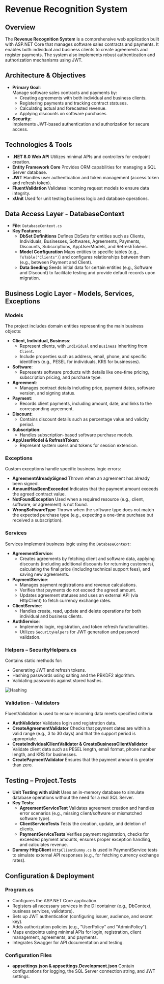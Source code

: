 # Revenue Recognition System

## Overview
The **Revenue Recognition System** is a comprehensive web application built with ASP.NET Core that manages software sales contracts and payments. It enables both individual and business clients to create agreements and register payments. The system also implements robust authentication and authorization mechanisms using JWT.

## Architecture & Objectives
- **Primary Goal**:  
  Manage software sales contracts and payments by:
  - Creating agreements with both individual and business clients.
  - Registering payments and tracking contract statuses.
  - Calculating actual and forecasted revenue.
  - Applying discounts on software purchases.
- **Security**:  
  Implements JWT-based authentication and authorization for secure access.

## Technologies & Tools
- **.NET 8.0 Web API** Utilizes minimal APIs and controllers for endpoint creation.
- **Entity Framework Core** Provides ORM capabilities for managing a SQL Server database.
- **JWT** Handles user authentication and token management (access token and refresh token).
- **FluentValidation** Validates incoming request models to ensure data integrity.
- **xUnit** Used for unit testing business logic and database operations.

## Data Access Layer - DatabaseContext
- **File**: `DatabaseContext.cs`
- **Key Features:**
  - **DbSet Definitions** Defines DbSets for entities such as Clients, Individuals, Businesses, Softwares, Agreements, Payments, Discounts, Subscriptions, AppUserModels, and RefreshTokens.
  - **Model Configuration** Maps entities to specific tables (e.g., `ToTable("Clients")`) and configures relationships between them (e.g., between Payment and Client).
  - **Data Seeding** Seeds initial data for certain entities (e.g., Software and Discount) to facilitate testing and provide default records upon migration.

## Business Logic Layer - Models, Services, Exceptions

### Models
The project includes domain entities representing the main business objects:
- **Client, Individual, Business**:  
  - Represent clients, with `Individual` and `Business` inheriting from `Client`.
  - Include properties such as address, email, phone, and specific identifiers (e.g., PESEL for individuals, KRS for businesses).
- **Software**:  
  - Represents software products with details like one-time pricing, subscription pricing, and purchase type.
- **Agreement**:  
  - Manages contract details including price, payment dates, software version, and signing status.
- **Payment**:  
  - Records client payments, including amount, date, and links to the corresponding agreement.
- **Discount**:  
  - Contains discount details such as percentage value and validity period.
- **Subscription**:  
  - Handles subscription-based software purchase models.
- **AppUserModel & RefreshToken**:  
  - Represent system users and tokens for session extension.

### Exceptions
Custom exceptions handle specific business logic errors:
- **AgreementAlreadySigned** Thrown when an agreement has already been signed.
- **AmountHasBeenExceeded** Indicates that the payment amount exceeds the agreed contract value.
- **NotFoundException** Used when a required resource (e.g., client, software, or agreement) is not found.
- **WrongSoftwareType** Thrown when the software type does not match the expected purchase type (e.g., expecting a one-time purchase but received a subscription).

### Services
Services implement business logic using the `DatabaseContext`:
- **AgreementService**:  
  - Creates agreements by fetching client and software data, applying discounts (including additional discounts for returning customers), calculating the final price (including technical support fees), and saving new agreements.
- **PaymentService**:  
  - Manages payment registrations and revenue calculations.
  - Verifies that payments do not exceed the agreed amount.
  - Updates agreement statuses and uses an external API (via HttpClient) to fetch currency exchange rates.
- **ClientService**:  
  - Handles create, read, update and delete operations for both individual and business clients.
- **AuthService**:  
  - Implements login, registration, and token refresh functionalities.
  - Utilizes `SecurityHelpers` for JWT generation and password validation.

### Helpers – SecurityHelpers.cs
Contains static methods for:
- Generating JWT and refresh tokens.
- Hashing passwords using salting and the PBKDF2 algorithm.
- Validating passwords against stored hashes.

![Hashing](https://carlpaton.github.io/d/salted-hash/password-hash-salt-1.png)

### Validation – Validators
FluentValidation is used to ensure incoming data meets specified criteria:
- **AuthValidator** Validates login and registration data.
- **CreateAgreementValidator** Checks that payment dates are within a valid range (e.g., 3 to 30 days) and that the support period is appropriate.
- **CreateIndividualClientValidator & CreateBusinessClientValidator** Validate client data such as PESEL length, email format, phone number length, and KRS for businesses.
- **CreatePaymentValidator** Ensures that the payment amount is greater than zero.

## Testing – Project.Tests
- **Unit Testing with xUnit** Uses an in-memory database to simulate database operations without the need for a real SQL Server.
- **Key Tests**:
  - **AgreementServiceTest** Validates agreement creation and handles error scenarios (e.g., missing client/software or mismatched software type).
  - **ClientServiceTests** Tests the creation, update, and deletion of clients.
  - **PaymentServiceTests** Verifies payment registration, checks for exceeded payment amounts, ensures proper exception handling, and calculates revenue.
- **Dummy HttpClient** `HttpClientDummy.cs` is used in PaymentService tests to simulate external API responses (e.g., for fetching currency exchange rates).

## Configuration & Deployment

### Program.cs
- Configures the ASP.NET Core application.
- Registers all necessary services in the DI container (e.g., DbContext, business services, validators).
- Sets up JWT authentication (configuring issuer, audience, and secret key).
- Adds authorization policies (e.g., "UserPolicy" and "AdminPolicy").
- Maps endpoints using minimal APIs for login, registration, client management, agreements, and payments.
- Integrates Swagger for API documentation and testing.

### Configuration Files
- **appsettings.json & appsettings.Development.json** Contain configurations for logging, the SQL Server connection string, and JWT settings.
